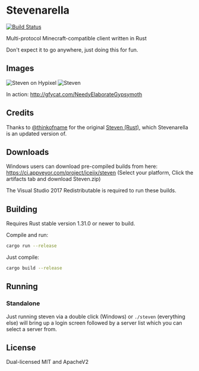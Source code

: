 # Stevenarella
[![Build Status](https://travis-ci.org/iceiix/steven.svg?branch=updates)](https://travis-ci.org/iceiix/steven)

Multi-protocol Minecraft-compatible client written in Rust

Don't expect it to go anywhere, just doing this for fun.

## Images

![Steven on Hypixel](https://i.imgur.com/PM5fLuu.png)
![Steven](https://i.imgur.com/RRspOQF.png)


In action: http://gfycat.com/NeedyElaborateGypsymoth

## Credits

Thanks to [@thinkofname](https://github.com/thinkofname/) for
the original [Steven (Rust)](https://github.com/thinkofname/steven),
which Stevenarella is an updated version of.

## Downloads

Windows users can download pre-compiled builds from here: https://ci.appveyor.com/project/iceiix/steven
(Select your platform, Click the artifacts tab and download Steven.zip)

The Visual Studio 2017 Redistributable is required to run these builds.

## Building

Requires Rust stable version 1.31.0 or newer to build.

Compile and run:
```bash
cargo run --release
```
Just compile:
```bash
cargo build --release
```

## Running

### Standalone

Just running steven via a double click (Windows) or `./steven` (everything else)
will bring up a login screen followed by a server list which you can select a server
from.

## License

Dual-licensed MIT and ApacheV2
